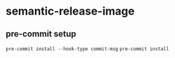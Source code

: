 # semantic-release-image

## pre-commit setup

`pre-commit install --hook-type commit-msg`
`pre-commit install`
